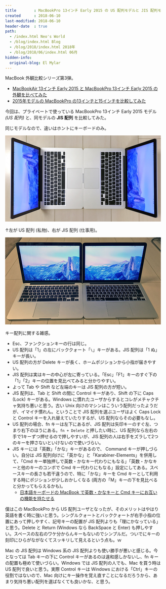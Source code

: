 ```yaml
---
title        : MacBookPro 13インチ Early 2015 の US 配列モデルと JIS 配列モデルを比べてみた
created      : 2018-06-10
last-modified: 2018-06-10
header-date  : true
path:
  - /index.html Neo's World
  - /blog/index.html Blog
  - /blog/2018/index.html 2018年
  - /blog/2018/06/index.html 06月
hidden-info:
  original-blog: El Mylar
---
```


MacBook 外観比較シリーズ第3弾。

- [MacBookAir 13インチ Early 2015 と MacBookPro 13インチ Early 2015 の外観を比べてみた](/blog/2017/11/26-02.html)
- [2015年モデルの MacBookPro の13インチと15インチを比較してみた](09-02.html)

今回は、プライベートで使っている MacBookPro 13インチ Early 2015 モデル *(US 配列)* と、同モデルの **JIS 配列** を比較してみた。

同じモデルなので、違いはホントにキーボードのみ。

![13インチ同士](./10-01-01.jpg)

↑左が US 配列 (私物)、右が JIS 配列 (仕事用)。

![キーボードの違い](./10-01-02.jpg)

キー配列に関する雑感。

- Esc、ファンクションキーの行は同じ。
- US 配列は「1」の左にバッククォート「`\`」キーがある。JIS 配列は「1 ぬ」キーが長い。
- US 配列の方が Delete キーが長く、ホームポジションから小指が届きやすい。
- JIS 配列は実はキーの中心が左に寄っている。「Esc」「F1」キーのすぐ下の「1」「2」キーの位置を見比べてみると分かりやすい。
- よって Tab や Shift など左端のキーは JIS 配列の方が短い。
- JIS 配列は、Tab と Shift の間に Control キーがあり、Shift の下に Caps (Lock) キーがある。Windows に慣れたユーザからするとコレがメチャクチャ気持ち悪いと思う。古い Unix 向けのマシンはこういう配列だったようだが、イマイチ慣れん。ということで JIS 配列を選ぶユーザはよく Caps Lock と Control キーを入れ替えていたりするが、US 配列ならその必要もなし。
- US 配列の場合、fn キーは左下にあるが、JIS 配列は矢印キーのすぐ左、つまり右下のほうにある。`fn + Delete` と押したい時に、US 配列なら左右の手で1キーずつ押せるので押しやすいが、JIS 配列の人は右手をズラして2つのキーを押さないといけないので使いづらい。
- JIS キーには「英数」「かな」キーがあるので、 Command キーが押しづらい。自分は JIS 配列向けに「英かな」と「Karabiner-Elements」を併用して、「Cmd キー単独押しで英数・かなキー代わりにもなる」「英数・かなキーと他のキーのコンボで Cmd キー代わりにもなる」設定にしてある。スペースキーの長さも若干違うので、特に「かな」キーを Cmd キーとして利用する時にポジションが少しおかしくなる (両方の「M」キーの下を見比べると分かってもらえるかも)。
  - [日本語キーボードの MacBook で英数・かなキーと Cmd キーにお互いの機能を持たせる](/blog/2017/04/26-02.html)

僕はこの MacBookPro から US 配列ユーザとなったが、そのメリットはやはり英語を書く時に強いと思う。シングルクォートとバッククォートが右手小指の位置にあって押しやすく、記号キーの配置が JIS 配列よりも「理にかなっている」と思う。Delete と Return (Windows なら BackSpace と Enter) も押しやすい。スペースの左右のワケ分からんキーもないのでシンプルだ。ついでにキーの刻印にひらがながなくてスッキリして見えるという点も。ｗ

Mac の JIS 配列は Windows 系の JIS 配列よりも使い勝手が悪いと感じる。今となっては Tab キーの下に Control キーがあるのは違和感しかないし、fn キーの配置も極めて使いづらい。Windows では JIS 配列の人でも、Mac を買う時は US 配列で良いと思う。実際 Control キーは Windows における「Ctrl」キーの役割ではないので、Mac 向けにキー操作を覚え直すことになるだろうから、あまり気持ち悪い配列を選ばなくても良いかな、と思う。

